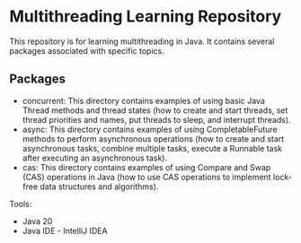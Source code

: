 # Multithreading Learning Repository

This repository is for learning multithreading in Java. It contains several packages associated with specific topics.

## Packages

+ concurrent: This directory contains examples of using basic Java Thread methods and thread states (how to create and
  start threads, set thread priorities and names, put threads to sleep, and interrupt threads).
+ async: This directory contains examples of using CompletableFuture methods to perform asynchronous operations (how to
  create and start asynchronous tasks, combine multiple tasks, execute a Runnable task after executing an asynchronous
  task).
+ cas: This directory contains examples of using Compare and Swap (CAS) operations in Java (how to use CAS operations to
  implement lock-free data structures and algorithms).

Tools:

+ Java 20
+ Java IDE - IntelliJ IDEA